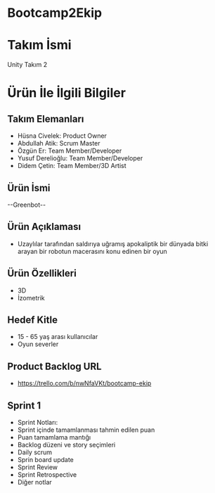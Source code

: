 # Bootcamp2Ekip
# **Takım İsmi**

Unity Takım 2

# Ürün İle İlgili Bilgiler
 
## Takım Elemanları

- Hüsna Civelek: Product Owner
- Abdullah Atik: Scrum Master
- Özgün Er: Team Member/Developer
- Yusuf Derelioğlu: Team Member/Developer
- Didem Çetin: Team Member/3D Artist



## Ürün İsmi

--Greenbot--

## Ürün Açıklaması

- Uzaylılar tarafından saldırıya uğramış apokaliptik bir dünyada bitki arayan bir robotun macerasını konu edinen bir oyun

## Ürün Özellikleri

- 3D
- İzometrik


## Hedef Kitle

- 15 - 65 yaş arası kullanıcılar
- Oyun severler

## Product Backlog URL
- https://trello.com/b/nwNfaVKt/bootcamp-ekip

## Sprint 1
- Sprint Notları:
- Sprint içinde tamamlanması tahmin edilen puan 
- Puan tamamlama mantığı
- Backlog düzeni ve story seçimleri
- Daily scrum
- Sprin board update
- Sprint Review
- Sprint Retrospective
- Diğer notlar
